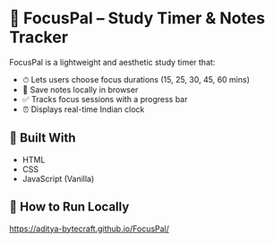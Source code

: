 # 🧠 FocusPal – Study Timer & Notes Tracker

FocusPal is a lightweight and aesthetic study timer that:
- ⏱ Lets users choose focus durations (15, 25, 30, 45, 60 mins)
- 📝 Save notes locally in browser
- ✅ Tracks focus sessions with a progress bar
- ⏰ Displays real-time Indian clock

## 🧪 Built With

- HTML
- CSS
- JavaScript (Vanilla)

## 🚀 How to Run Locally

https://aditya-bytecraft.github.io/FocusPal/
